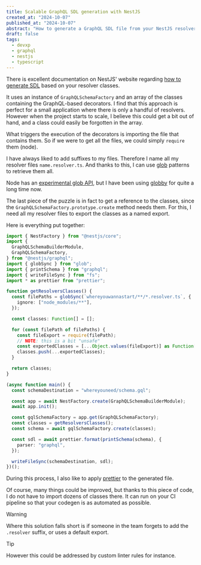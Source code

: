 ```yaml
---
title: Scalable GraphQL SDL generation with NestJS
created_at: "2024-10-07"
published_at: "2024-10-07"
abstract: "How to generate a GraphQL SDL file from your NestJS resolvers"
draft: false
tags:
  - devxp
  - graphql
  - nestjs
  - typescript
---
```


There is excellent documentation on NestJS' website regarding [how to generate SDL](https://docs.nestjs.com/graphql/generating-sdl) based on your resolver classes.

It uses an instance of `GraphQLSchemaFactory` and an array of the classes containing the GraphQL-based decorators.
I find that this approach is perfect for a small application where there is only a handful of resolvers.
However when the project starts to scale, I believe this could get a bit out of hand, and a class could easily be forgotten in the array.

What triggers the execution of the decorators is importing the file that contains them. So if we were to get all the files, we could simply `require` them (node).

I have always liked to add suffixes to my files. Therefore I name all my resolver files `name.resolver.ts`.
And thanks to this, I can use [glob](<https://en.wikipedia.org/wiki/Glob_(programming)>) patterns to retrieve them all.

Node has an [experimental glob API](https://nodejs.org/api/fs.html#fspromisesglobpattern-options), but I have been using [globby](https://github.com/sindresorhus/globby) for quite a long time now.

The last piece of the puzzle is in fact to get a reference to the classes, since the `GraphQLSchemaFactory.prototype.create` method needs them.
For this, I need all my resolver files to export the classes as a named export.

Here is everything put together:

```typescript
import { NestFactory } from "@nestjs/core";
import {
  GraphQLSchemaBuilderModule,
  GraphQLSchemaFactory,
} from "@nestjs/graphql";
import { globSync } from "glob";
import { printSchema } from "graphql";
import { writeFileSync } from "fs";
import * as prettier from "prettier";

function getResolversClasses() {
  const filePaths = globSync(`whereyouwannastart/**/*.resolver.ts`, {
    ignore: ["node_modules/**"],
  });

  const classes: Function[] = [];

  for (const filePath of filePaths) {
    const fileExport = require(filePath);
    // NOTE: this is a bit "unsafe"
    const exportedClasses = [...Object.values(fileExport)] as Function[];
    classes.push(...exportedClasses);
  }

  return classes;
}

(async function main() {
  const schemaDestination = "whereyouneed/schema.gql";

  const app = await NestFactory.create(GraphQLSchemaBuilderModule);
  await app.init();

  const gqlSchemaFactory = app.get(GraphQLSchemaFactory);
  const classes = getResolversClasses();
  const schema = await gqlSchemaFactory.create(classes);

  const sdl = await prettier.format(printSchema(schema), {
    parser: "graphql",
  });

  writeFileSync(schemaDestination, sdl);
})();
```

During this process, I also like to apply [prettier](https://prettier.io/) to the generated file.

Of course, many things could be improved, but thanks to this piece of code, I do not have to import dozens of classes there. It can run on your CI pipeline so that your codegen is as automated as possible.

> [!warning]
> Where this solution falls short is if someone in the team forgets to add the `.resolver` suffix, or uses a default export.
>
>> [!tip]
>> However this could be addressed by custom linter rules for instance.
